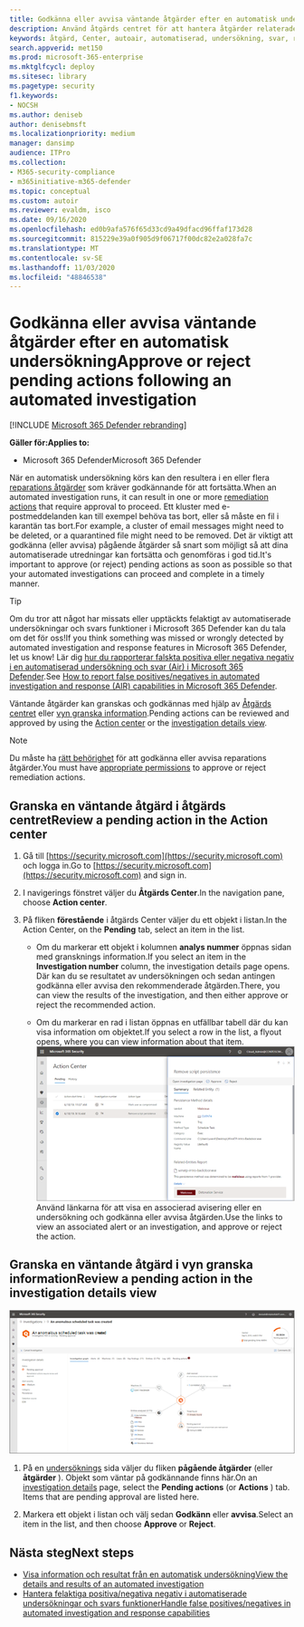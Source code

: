 ```yaml
---
title: Godkänna eller avvisa väntande åtgärder efter en automatisk undersökning
description: Använd åtgärds centret för att hantera åtgärder relaterade till automatiserad undersökning och svar
keywords: åtgärd, Center, autoair, automatiserad, undersökning, svar, reparation
search.appverid: met150
ms.prod: microsoft-365-enterprise
ms.mktglfcycl: deploy
ms.sitesec: library
ms.pagetype: security
f1.keywords:
- NOCSH
ms.author: deniseb
author: denisebmsft
ms.localizationpriority: medium
manager: dansimp
audience: ITPro
ms.collection:
- M365-security-compliance
- m365initiative-m365-defender
ms.topic: conceptual
ms.custom: autoir
ms.reviewer: evaldm, isco
ms.date: 09/16/2020
ms.openlocfilehash: ed0b9afa576f65d33cd9a49dfacd96ffaf173d28
ms.sourcegitcommit: 815229e39a0f905d9f06717f00dc82e2a028fa7c
ms.translationtype: MT
ms.contentlocale: sv-SE
ms.lasthandoff: 11/03/2020
ms.locfileid: "48846538"
---
```

# <a name="approve-or-reject-pending-actions-following-an-automated-investigation"></a><span data-ttu-id="7d03c-104">Godkänna eller avvisa väntande åtgärder efter en automatisk undersökning</span><span class="sxs-lookup"><span data-stu-id="7d03c-104">Approve or reject pending actions following an automated investigation</span></span>

[!INCLUDE [Microsoft 365 Defender rebranding](../includes/microsoft-defender.md)]


<span data-ttu-id="7d03c-105">**Gäller för:**</span><span class="sxs-lookup"><span data-stu-id="7d03c-105">**Applies to:**</span></span>
- <span data-ttu-id="7d03c-106">Microsoft 365 Defender</span><span class="sxs-lookup"><span data-stu-id="7d03c-106">Microsoft 365 Defender</span></span>

<span data-ttu-id="7d03c-107">När en automatisk undersökning körs kan den resultera i en eller flera [reparations åtgärder](https://docs.microsoft.com/microsoft-365/security/mtp/mtp-remediation-actions) som kräver godkännande för att fortsätta.</span><span class="sxs-lookup"><span data-stu-id="7d03c-107">When an automated investigation runs, it can result in one or more [remediation actions](https://docs.microsoft.com/microsoft-365/security/mtp/mtp-remediation-actions) that require approval to proceed.</span></span> <span data-ttu-id="7d03c-108">Ett kluster med e-postmeddelanden kan till exempel behöva tas bort, eller så måste en fil i karantän tas bort.</span><span class="sxs-lookup"><span data-stu-id="7d03c-108">For example, a cluster of email messages might need to be deleted, or a quarantined file might need to be removed.</span></span> <span data-ttu-id="7d03c-109">Det är viktigt att godkänna (eller avvisa) pågående åtgärder så snart som möjligt så att dina automatiserade utredningar kan fortsätta och genomföras i god tid.</span><span class="sxs-lookup"><span data-stu-id="7d03c-109">It's important to approve (or reject) pending actions as soon as possible so that your automated investigations can proceed and complete in a timely manner.</span></span> 

> [!TIP]
> <span data-ttu-id="7d03c-110">Om du tror att något har missats eller upptäckts felaktigt av automatiserade undersökningar och svars funktioner i Microsoft 365 Defender kan du tala om det för oss!</span><span class="sxs-lookup"><span data-stu-id="7d03c-110">If you think something was missed or wrongly detected by automated investigation and response features in Microsoft 365 Defender, let us know!</span></span> <span data-ttu-id="7d03c-111">Lär dig [hur du rapporterar falskta positiva eller negativa negativ i en automatiserad undersökning och svar (Air) i Microsoft 365 Defender](mtp-autoir-report-false-positives-negatives.md).</span><span class="sxs-lookup"><span data-stu-id="7d03c-111">See [How to report false positives/negatives in automated investigation and response (AIR) capabilities in Microsoft 365 Defender](mtp-autoir-report-false-positives-negatives.md).</span></span>

<span data-ttu-id="7d03c-112">Väntande åtgärder kan granskas och godkännas med hjälp av [Åtgärds centret](#review-a-pending-action-in-the-action-center) eller [vyn granska information](#review-a-pending-action-in-the-investigation-details-view).</span><span class="sxs-lookup"><span data-stu-id="7d03c-112">Pending actions can be reviewed and approved by using the [Action center](#review-a-pending-action-in-the-action-center) or the [investigation details view](#review-a-pending-action-in-the-investigation-details-view).</span></span>

> [!NOTE]
> <span data-ttu-id="7d03c-113">Du måste ha [rätt behörighet](mtp-action-center.md#required-permissions-for-action-center-tasks) för att godkänna eller avvisa reparations åtgärder.</span><span class="sxs-lookup"><span data-stu-id="7d03c-113">You must have [appropriate permissions](mtp-action-center.md#required-permissions-for-action-center-tasks) to approve or reject remediation actions.</span></span>

## <a name="review-a-pending-action-in-the-action-center"></a><span data-ttu-id="7d03c-114">Granska en väntande åtgärd i åtgärds centret</span><span class="sxs-lookup"><span data-stu-id="7d03c-114">Review a pending action in the Action center</span></span>

1. <span data-ttu-id="7d03c-115">Gå till [https://security.microsoft.com](https://security.microsoft.com) och logga in.</span><span class="sxs-lookup"><span data-stu-id="7d03c-115">Go to [https://security.microsoft.com](https://security.microsoft.com) and sign in.</span></span> 

2. <span data-ttu-id="7d03c-116">I navigerings fönstret väljer du **Åtgärds Center**.</span><span class="sxs-lookup"><span data-stu-id="7d03c-116">In the navigation pane, choose **Action center**.</span></span> 

3. <span data-ttu-id="7d03c-117">På fliken **förestående** i åtgärds Center väljer du ett objekt i listan.</span><span class="sxs-lookup"><span data-stu-id="7d03c-117">In the Action Center, on the **Pending** tab, select an item in the list.</span></span> 

    - <span data-ttu-id="7d03c-118">Om du markerar ett objekt i kolumnen **analys nummer** öppnas sidan med gransknings information.</span><span class="sxs-lookup"><span data-stu-id="7d03c-118">If you select an item in the **Investigation number** column, the investigation details page opens.</span></span> <span data-ttu-id="7d03c-119">Där kan du se resultatet av undersökningen och sedan antingen godkänna eller avvisa den rekommenderade åtgärden.</span><span class="sxs-lookup"><span data-stu-id="7d03c-119">There, you can view the results of the investigation, and then either approve or reject the recommended action.</span></span>
 
    - <span data-ttu-id="7d03c-120">Om du markerar en rad i listan öppnas en utfällbar tabell där du kan visa information om objektet.</span><span class="sxs-lookup"><span data-stu-id="7d03c-120">If you select a row in the list, a flyout opens, where you can view information about that item.</span></span> <br/>![Godkänna eller avvisa en åtgärd](../../media/air-actioncenter-itemselected.png)<br/><span data-ttu-id="7d03c-122">Använd länkarna för att visa en associerad avisering eller en undersökning och godkänna eller avvisa åtgärden.</span><span class="sxs-lookup"><span data-stu-id="7d03c-122">Use the links to view an associated alert or an investigation, and approve or reject the action.</span></span>

## <a name="review-a-pending-action-in-the-investigation-details-view"></a><span data-ttu-id="7d03c-123">Granska en väntande åtgärd i vyn granska information</span><span class="sxs-lookup"><span data-stu-id="7d03c-123">Review a pending action in the investigation details view</span></span>

![Gransknings uppgifter](../../media/mtp-air-investdetails.png)

1. <span data-ttu-id="7d03c-125">På en [undersöknings](mtp-autoir-results.md) sida väljer du fliken **pågående åtgärder** (eller **åtgärder** ). Objekt som väntar på godkännande finns här.</span><span class="sxs-lookup"><span data-stu-id="7d03c-125">On an [investigation details](mtp-autoir-results.md) page, select the **Pending actions** (or **Actions** ) tab. Items that are pending approval are listed here.</span></span>

2. <span data-ttu-id="7d03c-126">Markera ett objekt i listan och välj sedan **Godkänn** eller **avvisa**.</span><span class="sxs-lookup"><span data-stu-id="7d03c-126">Select an item in the list, and then choose **Approve** or **Reject**.</span></span>

## <a name="next-steps"></a><span data-ttu-id="7d03c-127">Nästa steg</span><span class="sxs-lookup"><span data-stu-id="7d03c-127">Next steps</span></span>

- [<span data-ttu-id="7d03c-128">Visa information och resultat från en automatisk undersökning</span><span class="sxs-lookup"><span data-stu-id="7d03c-128">View the details and results of an automated investigation</span></span>](mtp-autoir-results.md)
- [<span data-ttu-id="7d03c-129">Hantera felaktiga positiva/negativa negativ i automatiserade undersökningar och svars funktioner</span><span class="sxs-lookup"><span data-stu-id="7d03c-129">Handle false positives/negatives in automated investigation and response capabilities</span></span>](mtp-autoir-report-false-positives-negatives.md)
